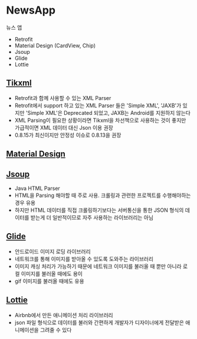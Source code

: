 # NewsApp
뉴스 앱
  - Retrofit
  - Material Design (CardView, Chip)
  - Jsoup
  - Glide
  - Lottie

## [Tikxml](https://github.com/Tickaroo/tikxml)
  - Retrofit과 함께 사용할 수 있는 XML Parser
  - Retrofit에서 support 하고 있는 XML Parser 들은 'Simple XML', 'JAXB'가 있지만 'Simple XML'은 Deprecated 되었고, JAXB는 Android를 지원하지 않는다
  - XML Parsing이 필요한 상황이라면 Tikxml을 차선책으로 사용하는 것이 좋지만 가급적이면 XML 데이터 대신 Json 이용 권장
  - 0.8.15가 최신이지만 안정성 이슈로 0.8.13을 권장

## [Material Design](https://m2.material.io/design)

## [Jsoup](https://jsoup.org/)
  - Java HTML Parser
  - HTML을 Parsing 해야할 때 주로 사용. 크롤링과 관련한 프로젝트를 수행해야하는 경우 유용
  - 하지만 HTML 데이터를 직접 크롤링하기보다는 서버통신을 통한 JSON 형식의 데이터를 받는게 더 일반적이므로 자주 사용하는 라이브러리는 아님

## [Glide](https://bumptech.github.io/glide/)
  - 안드로이드 이미지 로딩 라이브러리
  - 네트워크를 통해 이미지를 받아올 수 있도록 도와주는 라이브러리
  - 이미지 캐싱 처리가 가능하기 때문에 네트워크 이미지를 불러올 때 뿐만 아니라 로컬 이미지를 불러올 때에도 용이
  - gif 이미지를 불러올 때에도 유용

## [Lottie](https://airbnb.io/lottie/#/android)
  - Airbnb에서 만든 애니메이션 처리 라이브러리
  - json 파일 형식으로 데이터를 불러와 간편하게 개발자가 디자이너에게 전달받은 애니메이션을 그려줄 수 있다
